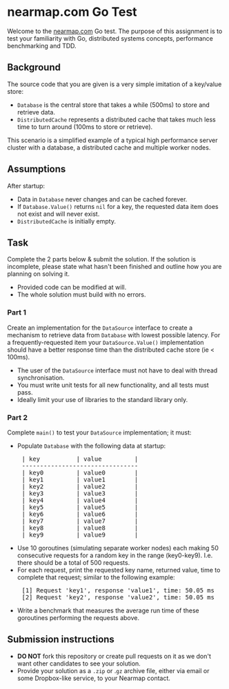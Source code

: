 # nearmap.com Go Test

Welcome to the [nearmap.com](nearmap.com) Go test. The purpose of this assignment is to test your familiarity with Go, distributed systems concepts, performance benchmarking and TDD.

## Background

The source code that you are given is a very simple imitation of a key/value store: 

* `Database` is the central store that takes a while (500ms) to store and retrieve data.
* `DistributedCache` represents a distributed cache that takes much less time to turn around (100ms to store or retrieve).

This scenario is a simplified example of a typical high performance server cluster with a database, a distributed cache and multiple worker nodes.

## Assumptions

After startup:

* Data in `Database` never changes and can be cached forever.
* If `Database.Value()` returns `nil` for a key, the requested data item does not exist and will never exist.
* `DistributedCache` is initially empty.

## Task

Complete the 2 parts below & submit the solution.
If the solution is incomplete, please state what hasn't been finished and outline how you are planning on solving it.

* Provided code can be modified at will.
* The whole solution must build with no errors.

### Part 1

Create an implementation for the `DataSource` interface to create a mechanism to retrieve data from `Database` with lowest possible latency.
For a frequently-requested item your `DataSource.Value()` implementation should have a better response time than the distributed cache store (ie < 100ms).

* The user of the `DataSource` interface must not have to deal with thread synchronisation.
* You must write unit tests for all new functionality, and all tests must pass.
* Ideally limit your use of libraries to the standard library only.

### Part 2

Complete `main()` to test your `DataSource` implementation; it must:

* Populate `Database` with the following data at startup:
<pre>
    | key          | value         |
    --------------------------------
    | key0         | value0        |
    | key1         | value1        |
    | key2         | value2        |
    | key3         | value3        |
    | key4         | value4        |
    | key5         | value5        |
    | key6         | value6        |
    | key7         | value7        |
    | key8         | value8        |
    | key9         | value9        |
</pre>
* Use 10 goroutines (simulating separate worker nodes) each making 50 consecutive requests for a random key in the range (key0-key9). I.e. there should be a total of 500 requests.
* For each request, print the requested key name, returned value, time to complete that request; similar to the following example:
<pre>
    [1] Request 'key1', response 'value1', time: 50.05 ms
    [2] Request 'key2', response 'value2', time: 50.05 ms
</pre>
* Write a benchmark that measures the average run time of these goroutines performing the requests above.

## Submission instructions

* **DO NOT** fork this repository or create pull requests on it as we don't want other candidates to see your solution.
* Provide your solution as a `.zip` or .`gz` archive file, either via email or some Dropbox-like service, to your Nearmap contact.
